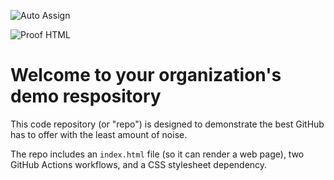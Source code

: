 ![Auto Assign](https://github.com/Projet-LO02/demo-repository/actions/workflows/auto-assign.yml/badge.svg)

![Proof HTML](https://github.com/Projet-LO02/demo-repository/actions/workflows/proof-html.yml/badge.svg)

# Welcome to your organization's demo respository
This code repository (or "repo") is designed to demonstrate the best GitHub has to offer with the least amount of noise.

The repo includes an `index.html` file (so it can render a web page), two GitHub Actions workflows, and a CSS stylesheet dependency.
